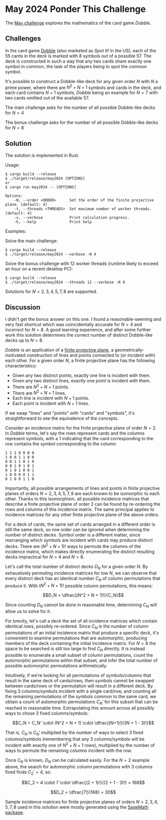 # May 2024 Ponder This Challenge
The [May challenge](https://research.ibm.com/haifa/ponderthis/challenges/May2024.html) explores the mathematics of the card game *Dobble*.

## Challenges

In the card game [Dobble](https://en.wikipedia.org/wiki/Dobble) (also marketed as *Spot It!* in the US), each of the 55 cards in the deck is marked with 8 symbols out of a possible 57. The deck is constructed in such a way that any two cards share exactly one symbol in common, the task of the players being to spot the common symbol.

It's possible to construct a Dobble-like deck for any given order $N$ with $N$ a prime power, where there are $N^2 + N + 1$ symbols and cards in the deck, and each card contains $N + 1$ symbols, *Dobble* being an example for $N = 7$ with two cards omitted out of the available 57.

The main challenge asks for the number of all possible Dobble-like decks for $N=4$

The bonus challenge asks for the number of all possible Dobble-like decks for $N=8$

## Solution

The solution is implemented in Rust.

Usage:

    $ cargo build --release
	$ ./target/release/may2024 [OPTIONS]
    or
    $ cargo run may2024 -- [OPTIONS]

    Options:
        -N, --order <ORDER>      Set the order of the finite projective plane. [default: 4]
        -t, --threads <THREADS>  Set maximum number of worker threads. [default: 4]
        -v, --verbose            Print calculation progress.
        -h, --help               Print help

Examples:

Solve the main challenge:
    
    $ cargo build --release
    $ ./target/release/may2024 --verbose -N 4

Solve the bonus challenge with 12 worker threads (runtime likely to exceed an hour on a recent desktop PC):

    $ cargo build --release
    $ ./target/release/may2024 --threads 12 --verbose -N 8

Solutions for $N=2,3,4,5,7,8$ are supported.

## Discussion

I didn't get the bonus answer on this one. I found a reasonable-seeming and very fast shortcut which was coincidentally accurate for $N = 4$ and incorrect for $N = 8$. A good learning experience, and after some further work this solution determines the correct number of distinct Dobble-like decks up to $N = 8$.

*Dobble* is an application of a [finite projective plane](https://en.wikipedia.org/wiki/Projective_plane#Finite_projective_planes), a geometrically-motivated construction of lines and points connected to (or *incident with*) each other. For a given order $N$, a finite projective plane has the following characteristics:

 * Given any two distinct points, exactly one line is incident with them.
 * Given any two distinct lines, exactly one point is incident with them.
 * There are $N^2 + N + 1$ points.
 * There are $N^2 + N + 1$ lines.
 * Each line is incident with $N + 1$ points.
 * Each point is incident with $N + 1$ lines.

If we swap "lines" and "points" with "cards" and "symbols", it's straightforward to see the equivalence of the concepts.

Consider an incidence matrix for the finite projective plane of order $N = 2$. In *Dobble* terms, let's say the rows represent cards and the columns represent symbols, with a 1 indicating that the card corresponding to the row contains the symbol corresponding to the column:

    1 1 1 0 0 0 0
    1 0 0 1 1 0 0
    0 0 1 1 0 1 0
    0 0 1 0 1 0 1
    0 1 0 1 0 0 1
    1 0 0 0 0 1 1
    0 1 0 0 1 1 0

Importantly, all possible arrangements of lines and points in finite projective planes of orders $N = 2, 3, 4, 5, 7, 8$ are each known to be *isomorphic* to each other.  Thanks to this isomorphism, all possible incidence matrices that describe a finite projective plane of order 2 can be found by re-ordering the rows and columns of this incidence matrix. The same principal applies to incidence matrices for any other finite projective plane of the above orders.

For a deck of cards, the same set of cards arranged in a different order is still the same deck, so row order can be ignored when determining the number of distinct decks. Symbol order is  a different matter, since rearranging which symbols are incident with cards may produce distinct decks. There are $(N^2 + N + 1)!$ ways to permute the columns of the incidence matrix, which makes directly enumerating the distinct resulting decks impractical for $N = 4$ and $N = 8$.

Let's call the total number of distinct decks $D_N$ for a given order $N$. By exhaustively permuting incidence matrices for low $N$, we can observe that every distinct deck has an identical number $C_N$ of column permutations that produce it. With $(N^2 + N + 1)!$ possible column permutations, this means:

$$D_N = \dfrac{(N^2 + N + 1)!}{C_N}$$

Since counting $D_N$ cannot be done in reasonable time, determining $C_N$ will allow us to solve for it.

For brevity, let's call a deck the set of all incidence matrices which contain identical rows, possibly re-ordered. Since $C_N$ is the number of column permutations of an initial incidence matrix that produce a specific deck, it's convenient to examine permutations that are *automorphic*, producing members of the deck containing the initial incidence matrix. For $N = 8$ the space to be searched is still too large to find $C_N$ directly. It is instead possible to enumerate a small subset of column permutations, count the automorphic permutations within that subset, and infer the total number of possible automorphic permutations arithmetically.

Intuitively, if we're looking for all permutations of symbols/columns that result in the same deck of cards/rows, then symbols cannot be swapped between cards/rows or the permutation will result in a different deck. By fixing 3 columns/symbols incident with a single card/row, and counting all the remaining permutations of the symbols common to the same card, we obtain a count of automorphic permutations $C_N'$ for this subset that can be reached in reasonable time. Extrapolating this amount across all possibly ways to chose 3 fixed columns/symbols:

$$C_N = C_N' \cdot (N^2 + N + 1) \cdot \dfrac{(N+1)!}{(N + 1 - 3)!}$$

That is, $C_N$ is $C_N'$ multiplied by the number of ways to select 3 fixed columns/symbols (remembering that any 3 columns/symbols will be incident with exactly one of $N^2 + N + 1$ rows), multiplied by the number of ways to permute the remaining columns incident with the row.

Once $C_N$ is known, $D_N$ can be calculated easily. For the $N=2$ example above, the search for automorphic column permutations with 3 columns fixed finds $C_2' = 4$, so:

$$C_2 = 4 \cdot 7 \cdot \dfrac{(2 + 1)!}{(2 + 1 - 3)!} = 168$$

$$D_2 = \dfrac{7!}{168} = 30$$

Sample incidence matrices for finite projective planes of orders $N=2,3,4,5,7,8$ used in this solution were mostly generated using the [SageMath package](https://doc.sagemath.org/html/en/reference/combinat/sage/combinat/designs/block_design.html#sage.combinat.designs.block_design.projective_plane).